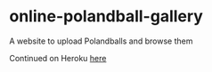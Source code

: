 # online-polandball-gallery
A website to upload Polandballs and browse them

Continued on Heroku [here](http://www.polandballs.com)
